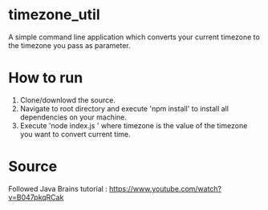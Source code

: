 # timezone_util
A simple command line application which converts your current timezone to the timezone you pass as parameter.

# How to run
1. Clone/downlowd the source.
2. Navigate to root directory and execute 'npm install' to install all dependencies on your machine. 
3. Execute 'node index.js <timezone>' where timezone is the value of the timezone you want to convert current time.

# Source
Followed Java Brains tutorial : 
https://www.youtube.com/watch?v=B047pkqRCak
